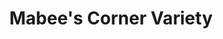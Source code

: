 ---
title: "Mabee's Corner Variety"
url: /mabees-corners/mabees-corner-variety/
shop: convenience
---
